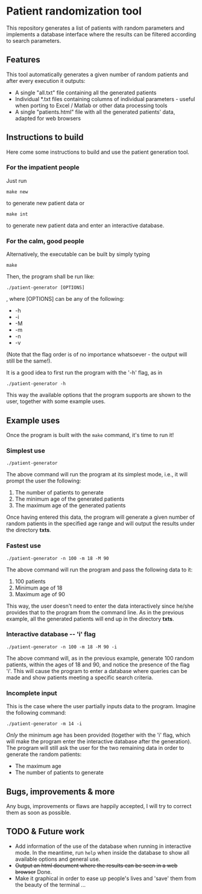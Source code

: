 # Patient randomization tool

This repository generates a list of patients with random parameters
and implements a database interface where the results can be filtered
according to search parameters.

## Features
This tool automatically generates a given number of random patients and after every execution it outputs:
* A single "all.txt" file containing all the generated patients
* Individual \*.txt files containing columns of individual parameters - useful when porting to Excel / Matlab or other data processing tools
* A single "patients.html" file with all the generated patients' data, adapted for web browsers

## Instructions to build

Here come some instructions to build and use the patient generation tool.
### For the impatient people
Just run

`make new`

to generate new patient data or

`make int`

to generate new patient data and enter an interactive database.

### For the calm, good people
Alternatively, the executable can be built by simply typing

`make`

Then, the program shall be run like:

`./patient-generator [OPTIONS]`

, where [OPTIONS] can be any of the following:

* -h
* -i
* -M
* -m
* -n
* -v

(Note that the flag order is of no importance whatsoever - the output will still be the same!).

It is a good idea to first run the program with the '-h' flag, as in

`./patient-generator -h`

This way the available options that the program supports are shown to the user, together with some example uses.

## Example uses
Once the program is built with the `make` command, it's time to run it!
### Simplest use

`./patient-generator`

The above command will run the program at its simplest mode, i.e., it will prompt the user the following:
1. The number of patients to generate
2. The minimum age of the generated patients
3. The maximum age of the generated patients

Once having entered this data, the program will generate a given number of random patients in the specified age range and will output the results under the directory __txts__.
### Fastest use

`./patient-generator -n 100 -m 18 -M 90`

The above command will run the program and pass the following data to it:
1. 100 patients
2. Minimum age of 18
3. Maximum age of 90

This way, the user doesn't need to enter the data interactively since he/she provides that to the program from the command line.
As in the previous example, all the generated patients will end up in the directory __txts__.
### Interactive database -- 'i' flag

`./patient-generator -n 100 -m 18 -M 90 -i`

The above command will, as in the previous example, generate 100 random patients, within the ages of 18 and 90, and notice the presence of the flag 'i'. This will cause the program to enter a database where queries can be made and show patients meeting a specific search criteria.
### Incomplete input
This is the case where the user partially inputs data to the program. Imagine the following command:

`./patient-generator -m 14 -i`

*Only* the minimum age has been provided (together with the 'i' flag, which will make the program enter the interactive database after the generation). The program will still ask the user for the two remaining data in order to generate the random patients:
* The maximum age
* The number of patients to generate

## Bugs, improvements & more
Any bugs, improvements or flaws are happily accepted, I will try to correct them as soon as possible.

## TODO & Future work
* Add information of the use of the database when running in interactive mode. In the meantime, run `help` when inside the database to show all available options and general use.
* ~~Output an html document where the results can be seen in a web browser~~ Done.
* Make it graphical in order to ease up people's lives and 'save' them from the beauty of the terminal ...
